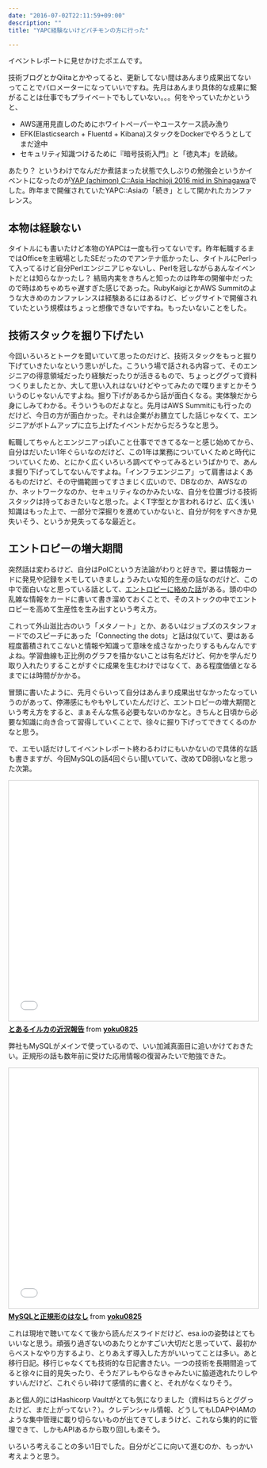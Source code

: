 ```yaml
---
date: "2016-07-02T22:11:59+09:00"
description: ""
title: "YAPC経験ないけどパチモンの方に行った"

---
```


イベントレポートに見せかけたポエムです。

技術ブログとかQiitaとかやってると、更新してない間はあんまり成果出てないってことでバロメーターになっていいですね。先月はあんまり具体的な成果に繋がることは仕事でもプライベートでもしていない。。。何をやっていたかというと、

* AWS運用見直しのためにホワイトペーパーやユースケース読み漁り
* EFK(Elasticsearch + Fluentd + Kibana)スタックをDockerでやろうとしてまだ途中
* セキュリティ知識つけるために『暗号技術入門』と「徳丸本」を読破。

あたり？ というわけでなんだか煮詰まった状態で久しぶりの勉強会というかイベントになったのが[YAP (achimon) C::Asia Hachioji 2016 mid in Shinagawa](http://yapcasia8oji-2016mid.hachiojipm.org/)でした。昨年まで開催されていたYAPC::Asiaの「続き」として開かれたカンファレンス。

## 本物は経験ない

タイトルにも書いたけど本物のYAPCは一度も行ってないです。昨年転職するまではOfficeを主戦場としたSEだったのでアンテナ低かったし、タイトルにPerlって入ってるけど自分Perlエンジニアじゃないし、Perlを冠しながらあんなイベントだとは知らなかったし？ 結局内実をきちんと知ったのは昨年の開催中だったので時はめちゃめちゃ遅すぎた感じであった。RubyKaigiとかAWS Summitのような大きめのカンファレンスは経験あるにはあるけど、ビッグサイトで開催されていたという規模はちょっと想像できないですね。もったいないことをした。

## 技術スタックを掘り下げたい

今回いろいろとトークを聞いていて思ったのだけど、技術スタックをもっと掘り下げていきたいなという思いがした。こういう場で話される内容って、そのエンジニアの得意領域だったり経験だったりが活きるもので、ちょっとググって資料つくりましたとか、大して思い入れはないけどやってみたので喋りますとかそういうのじゃないんですよね。掘り下げがあるから話が面白くなる。実体験だから身にしみてわかる。そういうものだよなと。先月はAWS Summitにも行ったのだけど、今日の方が面白かった。それは企業がお膳立てした話じゃなくて、エンジニアがボトムアップに立ち上げたイベントだからだろうなと思う。

転職してちゃんとエンジニアっぽいこと仕事でできてるなーと感じ始めてから、自分はだいたい1年ぐらいなのだけど、この1年は業務についていくためと時代についていくため、とにかく広くいろいろ調べてやってみるというばかりで、あんま掘り下げってしてないんですよね。「インフラエンジニア」って肩書はよくあるものだけど、その守備範囲ってすさまじく広いので、DBなのか、AWSなのか、ネットワークなのか、セキュリティなのかみたいな、自分を位置づける技術スタックは持っておきたいなと思った。よくT字型とか言われるけど、広く浅い知識はもった上で、一部分で深掘りを進めていかないと、自分が何をすべきか見失いそう、というか見失ってるな最近と。

## エントロピーの増大期間

突然話は変わるけど、自分はPoICという方法論がわりと好きで。要は情報カードに発見や記録をメモしていきましょうみたいな知的生産の話なのだけど、この中で面白いなと思っている話として、[エントロピーに絡めた話](http://pileofindexcards.org/wiki/index.php?title=PoIC_%E3%82%92%E9%80%9A%E3%81%98%E3%81%A6%E8%A6%8B%E3%81%88%E3%81%9F%E3%81%93%E3%81%A8#.E6.83.85.E5.A0.B1.E3.81.A8.E3.82.A8.E3.83.B3.E3.83.88.E3.83.AD.E3.83.94.E3.83.BC.E3.81.AB.E3.81.A4.E3.81.84.E3.81.A6)がある。頭の中の乱雑な情報をカードに書いて書き溜めておくことで、そのストックの中でエントロピーを高めて生産性を生み出すという考え方。

これって外山滋比古のいう「メタノート」とか、あるいはジョブズのスタンフォードでのスピーチにあった「Connecting the dots」と話は似ていて、要はある程度蓄積されてこないと情報や知識って意味を成さなかったりするもんなんですよね。学習曲線も正比例のグラフを描かないことは有名だけど、何かを学んだり取り入れたりすることがすぐに成果を生むわけではなくて、ある程度価値となるまでには時間がかかる。

冒頭に書いたように、先月ぐらいって自分はあんまり成果出せなかったなっていうのがあって、停滞感にもやもやしていたんだけど、エントロピーの増大期間という考え方をすると、まぁそんな焦る必要もないのかなと。きちんと日頃から必要な知識に向き合って習得していくことで、徐々に掘り下げってできてくるのかなと思う。

で、エモい話だけしてイベントレポート終わるわけにもいかないので具体的な話も書きますが、今回MySQLの話4回ぐらい聞いていて、改めてDB弱いなと思った次第。

<iframe src="//www.slideshare.net/slideshow/embed_code/key/F89iwACdqldnT" width="595" height="485" frameborder="0" marginwidth="0" marginheight="0" scrolling="no" style="border:1px solid #CCC; border-width:1px; margin-bottom:5px; max-width: 100%;" allowfullscreen> </iframe> <div style="margin-bottom:5px"> <strong> <a href="//www.slideshare.net/yoku0825/ss-63664674" title="とあるイルカの近況報告" target="_blank">とあるイルカの近況報告</a> </strong> from <strong><a href="//www.slideshare.net/yoku0825" target="_blank">yoku0825</a></strong> </div>

弊社もMySQLがメインで使っているので、いい加減真面目に追いかけておきたい。正規形の話も数年前に受けた応用情報の復習みたいで勉強できた。

<iframe src="//www.slideshare.net/slideshow/embed_code/key/6yzSDaOxaTOWN" width="595" height="485" frameborder="0" marginwidth="0" marginheight="0" scrolling="no" style="border:1px solid #CCC; border-width:1px; margin-bottom:5px; max-width: 100%;" allowfullscreen> </iframe> <div style="margin-bottom:5px"> <strong> <a href="//www.slideshare.net/yoku0825/mysql-63658697" title="MySQLと正規形のはなし" target="_blank">MySQLと正規形のはなし</a> </strong> from <strong><a href="//www.slideshare.net/yoku0825" target="_blank">yoku0825</a></strong> </div>

これは現地で聴いてなくて後から読んだスライドだけど、esa.ioの姿勢はとてもいいなと思う。頑張り過ぎないのあたりとかすごい大切だと思っていて、最初からベストなやり方するより、とりあえず導入した方がいいってことは多い。あと移行日記。移行じゃなくても技術的な日記書きたい。一つの技術を長期間追ってると徐々に目的見失ったり、そうだアレもやらなきゃみたいに脇道逸れたりしやすいんだけど、これぐらい砕けて感情的に書くと、それがなくなりそう。

<script async class="speakerdeck-embed" data-id="7aa606badc2d4782a14eeba7c2755309" data-ratio="1.33333333333333" src="//speakerdeck.com/assets/embed.js"></script>

あと個人的にはHashicorp Vaultがとても気になりました（資料はちらとググったけど、まだ上がってない？）。クレデンシャル情報、どうしてもLDAPやIAMのような集中管理に載り切らないものが出てきてしまうけど、これなら集約的に管理できて、しかもAPIあるから取り回しも楽そう。

いろいろ考えることの多い1日でした。自分がどこに向いて進むのか、もっかい考えようと思う。

